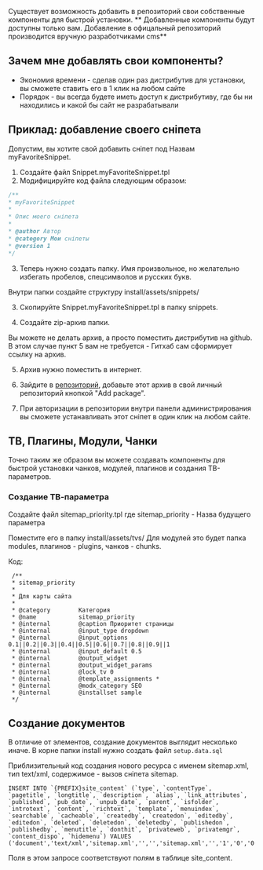 Существует возможность добавить в репозиторий свои собственные компоненты для быстрой установки.
** Добавленные компоненты будут доступны только вам. Добавление в офицальный репозиторий производится вручную разработчиками cms**

## Зачем мне добавлять свои компоненты? ##
- Экономия времени - сделав один раз дистрибутив для установки, вы сможете ставить его в 1 клик на любом сайте
- Порядок - вы всегда будете иметь доступ к дистрибутиву, где бы ни находились и какой бы сайт не разрабатывали
 
## Приклад: добавление своего сніпета ##

Допустим, вы хотите свой добавить сніпет под Назвам myFavoriteSnippet. 

1. Создайте файл Snippet.myFavoriteSnippet.tpl 
2. Модифицируйте код файла следующим образом:
```php
/** 
* myFavoriteSnippet 
* 
* Опис моего сніпета
* 
* @author Автор
* @category Мои сніпеты
* @version 1
*/ 
```
3. Теперь нужно создать папку. Имя произвольное, но желательно избегать пробелов, спецсимволов и русских букв.

Внутри папки создайте структуру install/assets/snippets/ 

3. Скопируйте Snippet.myFavoriteSnippet.tpl в папку snippets.

4. Создайте zip-архив папки. 

Вы можете не делать архив, а просто поместить дистрибутив на github. В этом случае пункт 5 вам не требуется - Гитхаб сам сформирует ссылку на архив.

5. Архив нужно поместить в интернет.

6. Зайдите в [репозиторий](http://extras.evolution-cms.com/my-repo/add-package.html), добавьте этот архив в свой личный репозиторий кнопкой "Add package".

7. При авторизации в репозитории внутри панели администрирования вы сможете устанавливать этот сніпет в один клик на любом сайте. 

## TВ, Плагины, Модули, Чанки ##
Точно таким же образом вы можете создавать компоненты для быстрой установки чанков, модулей, плагинов и создания ТВ-параметров. 

### Создание ТВ-параметра ###
Создайте файл sitemap_priority.tpl где sitemap_priority - Назва будущего параметра

Поместите его в папку install/assets/tvs/
Для модулей это будет папка modules, плагинов - plugins, чанков - chunks.

Код:
```
 /**
 * sitemap_priority
 *
 * Для карты сайта
 *
 * @category        Категория
 * @name            sitemap_priority
 * @internal        @caption Приоритет страницы 
 * @internal        @input_type dropdown
 * @internal        @input_options 0.1||0.2||0.3||0.4||0.5||0.6||0.7||0.8||0.9||1
 * @internal        @input_default 0.5
 * @internal        @output_widget 
 * @internal        @output_widget_params 
 * @internal        @lock_tv 0
 * @internal        @template_assignments *
 * @internal        @modx_category SEO
 * @internal        @installset sample
 */
```

## Создание документов ##

В отличие от элементов, создание документов выглядит несколько иначе.
В корне папки install нужно создать файл
```setup.data.sql```

Приблизительный код создания нового ресурса с именем sitemap.xml, тип text/xml, содержимое - вызов сніпета sitemap.

```
INSERT INTO `{PREFIX}site_content` (`type`, `contentType`, `pagetitle`, `longtitle`, `description`, `alias`, `link_attributes`, `published`, `pub_date`, `unpub_date`, `parent`, `isfolder`, `introtext`, `content`, `richtext`, `template`, `menuindex`, `searchable`, `cacheable`, `createdby`, `createdon`, `editedby`, `editedon`, `deleted`, `deletedon`, `deletedby`, `publishedon`, `publishedby`, `menutitle`, `donthit`, `privateweb`, `privatemgr`, `content_dispo`, `hidemenu`) VALUES
('document','text/xml','sitemap.xml','','','sitemap.xml','','1','0','0','0','0','','[[sitemap]]','0','0','7','1','1','1','1376384158','1','1377167369','0','0','0','1376384158','1','','0','0','0','0','1');
```

Поля в этом запросе соответствуют полям в таблице site_content.
